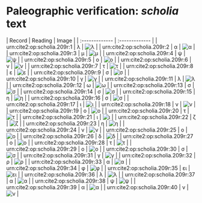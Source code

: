 # Paleographic verification: *scholia* text

| Record | Reading     | Image     |
| :------------- | :------------- |
| urn:cite2:op:scholia.209r:1 | λ | ![λ](http://www.homermultitext.org/iipsrv?OBJ=IIP,1.0&FIF=/project/homer/pyramidal/VenA/VA209RN_0380.tif&RGN=0.6166,0.3472,0.01603,0.01314&WID=50&CVT=JPEG) | 
| urn:cite2:op:scholia.209r:2 | α | ![α](http://www.homermultitext.org/iipsrv?OBJ=IIP,1.0&FIF=/project/homer/pyramidal/VenA/VA209RN_0380.tif&RGN=0.6303,0.3503,0.01069,0.007607&WID=50&CVT=JPEG) | 
| urn:cite2:op:scholia.209r:3 | μ | ![μ](http://www.homermultitext.org/iipsrv?OBJ=IIP,1.0&FIF=/project/homer/pyramidal/VenA/VA209RN_0380.tif&RGN=0.6406,0.3526,0.01050,0.006362&WID=50&CVT=JPEG) | 
| urn:cite2:op:scholia.209r:4 | ψ | ![ψ](http://www.homermultitext.org/iipsrv?OBJ=IIP,1.0&FIF=/project/homer/pyramidal/VenA/VA209RN_0380.tif&RGN=0.6498,0.3419,0.01050,0.02130&WID=50&CVT=JPEG) | 
| urn:cite2:op:scholia.209r:5 | ο | ![ο](http://www.homermultitext.org/iipsrv?OBJ=IIP,1.0&FIF=/project/homer/pyramidal/VenA/VA209RN_0380.tif&RGN=0.6583,0.3534,0.004606,0.003596&WID=50&CVT=JPEG) | 
| urn:cite2:op:scholia.209r:6 | ν | ![ν](http://www.homermultitext.org/iipsrv?OBJ=IIP,1.0&FIF=/project/homer/pyramidal/VenA/VA209RN_0380.tif&RGN=0.6640,0.3533,0.007369,0.004979&WID=50&CVT=JPEG) | 
| urn:cite2:op:scholia.209r:7 | τ | ![τ](http://www.homermultitext.org/iipsrv?OBJ=IIP,1.0&FIF=/project/homer/pyramidal/VenA/VA209RN_0380.tif&RGN=0.6721,0.3524,0.006448,0.005671&WID=50&CVT=JPEG) | 
| urn:cite2:op:scholia.209r:8 | ε | ![ε](http://www.homermultitext.org/iipsrv?OBJ=IIP,1.0&FIF=/project/homer/pyramidal/VenA/VA209RN_0380.tif&RGN=0.6782,0.3530,0.004237,0.005118&WID=50&CVT=JPEG) | 
| urn:cite2:op:scholia.209r:9 | σ | ![σ](http://www.homermultitext.org/iipsrv?OBJ=IIP,1.0&FIF=/project/homer/pyramidal/VenA/VA209RN_0380.tif&RGN=0.6835,0.3537,0.003869,0.004288&WID=50&CVT=JPEG) | 
| urn:cite2:op:scholia.209r:10 | γ | ![γ](http://www.homermultitext.org/iipsrv?OBJ=IIP,1.0&FIF=/project/homer/pyramidal/VenA/VA209RN_0380.tif&RGN=0.6909,0.3530,0.008290,0.006362&WID=50&CVT=JPEG) | 
| urn:cite2:op:scholia.209r:11 | λ | ![λ](http://www.homermultitext.org/iipsrv?OBJ=IIP,1.0&FIF=/project/homer/pyramidal/VenA/VA209RN_0380.tif&RGN=0.6918,0.3448,0.01529,0.01535&WID=50&CVT=JPEG) | 
| urn:cite2:op:scholia.209r:12 | ω | ![ω](http://www.homermultitext.org/iipsrv?OBJ=IIP,1.0&FIF=/project/homer/pyramidal/VenA/VA209RN_0380.tif&RGN=0.7056,0.3534,0.008106,0.004011&WID=50&CVT=JPEG) | 
| urn:cite2:op:scholia.209r:13 | σ | ![σ](http://www.homermultitext.org/iipsrv?OBJ=IIP,1.0&FIF=/project/homer/pyramidal/VenA/VA209RN_0380.tif&RGN=0.7152,0.3545,0.004606,0.004149&WID=50&CVT=JPEG) | 
| urn:cite2:op:scholia.209r:14 | σ | ![σ](http://www.homermultitext.org/iipsrv?OBJ=IIP,1.0&FIF=/project/homer/pyramidal/VenA/VA209RN_0380.tif&RGN=0.7218,0.3542,0.004974,0.004564&WID=50&CVT=JPEG) | 
| urn:cite2:op:scholia.209r:15 | η | ![η](http://www.homermultitext.org/iipsrv?OBJ=IIP,1.0&FIF=/project/homer/pyramidal/VenA/VA209RN_0380.tif&RGN=0.7279,0.3538,0.004974,0.004288&WID=50&CVT=JPEG) | 
| urn:cite2:op:scholia.209r:16 | σ | ![σ](http://www.homermultitext.org/iipsrv?OBJ=IIP,1.0&FIF=/project/homer/pyramidal/VenA/VA209RN_0380.tif&RGN=0.7338,0.3541,0.004606,0.004288&WID=50&CVT=JPEG) | 
| urn:cite2:op:scholia.209r:17 | ι | ![ι](http://www.homermultitext.org/iipsrv?OBJ=IIP,1.0&FIF=/project/homer/pyramidal/VenA/VA209RN_0380.tif&RGN=0.7382,0.3544,0.004237,0.004149&WID=50&CVT=JPEG) | 
| urn:cite2:op:scholia.209r:18 | ν | ![ν](http://www.homermultitext.org/iipsrv?OBJ=IIP,1.0&FIF=/project/homer/pyramidal/VenA/VA209RN_0380.tif&RGN=0.7441,0.3539,0.007001,0.004149&WID=50&CVT=JPEG) | 
| urn:cite2:op:scholia.209r:19 | ο | ![ο](http://www.homermultitext.org/iipsrv?OBJ=IIP,1.0&FIF=/project/homer/pyramidal/VenA/VA209RN_0380.tif&RGN=0.7616,0.3502,0.01492,0.01093&WID=50&CVT=JPEG) | 
| urn:cite2:op:scholia.209r:20 | τ | ![τ](http://www.homermultitext.org/iipsrv?OBJ=IIP,1.0&FIF=/project/homer/pyramidal/VenA/VA209RN_0380.tif&RGN=0.7762,0.3542,0.005895,0.004841&WID=50&CVT=JPEG) | 
| urn:cite2:op:scholia.209r:21 | ι | ![ι](http://www.homermultitext.org/iipsrv?OBJ=IIP,1.0&FIF=/project/homer/pyramidal/VenA/VA209RN_0380.tif&RGN=0.7810,0.3531,0.003685,0.006086&WID=50&CVT=JPEG) | 
| urn:cite2:op:scholia.209r:22 | ζ | ![ζ](http://www.homermultitext.org/iipsrv?OBJ=IIP,1.0&FIF=/project/homer/pyramidal/VenA/VA209RN_0380.tif&RGN=0.6210,0.3639,0.01253,0.01107&WID=50&CVT=JPEG) | 
| urn:cite2:op:scholia.209r:23 | η | ![η](http://www.homermultitext.org/iipsrv?OBJ=IIP,1.0&FIF=/project/homer/pyramidal/VenA/VA209RN_0380.tif&RGN=0.6330,0.3614,0.008106,0.007884&WID=50&CVT=JPEG) | 
| urn:cite2:op:scholia.209r:24 | ν | ![ν](http://www.homermultitext.org/iipsrv?OBJ=IIP,1.0&FIF=/project/homer/pyramidal/VenA/VA209RN_0380.tif&RGN=0.6408,0.3656,0.007369,0.004426&WID=50&CVT=JPEG) | 
| urn:cite2:op:scholia.209r:25 | ο | ![ο](http://www.homermultitext.org/iipsrv?OBJ=IIP,1.0&FIF=/project/homer/pyramidal/VenA/VA209RN_0380.tif&RGN=0.6487,0.3663,0.003685,0.003734&WID=50&CVT=JPEG) | 
| urn:cite2:op:scholia.209r:26 | δ | ![δ](http://www.homermultitext.org/iipsrv?OBJ=IIP,1.0&FIF=/project/homer/pyramidal/VenA/VA209RN_0380.tif&RGN=0.6549,0.3625,0.007922,0.007607&WID=50&CVT=JPEG) | 
| urn:cite2:op:scholia.209r:27 | ο | ![ο](http://www.homermultitext.org/iipsrv?OBJ=IIP,1.0&FIF=/project/homer/pyramidal/VenA/VA209RN_0380.tif&RGN=0.6623,0.3661,0.003869,0.004011&WID=50&CVT=JPEG) | 
| urn:cite2:op:scholia.209r:28 | τ | ![τ](http://www.homermultitext.org/iipsrv?OBJ=IIP,1.0&FIF=/project/homer/pyramidal/VenA/VA209RN_0380.tif&RGN=0.6676,0.3661,0.007369,0.004841&WID=50&CVT=JPEG) | 
| urn:cite2:op:scholia.209r:29 | ο | ![ο](http://www.homermultitext.org/iipsrv?OBJ=IIP,1.0&FIF=/project/homer/pyramidal/VenA/VA209RN_0380.tif&RGN=0.6741,0.3664,0.003685,0.003734&WID=50&CVT=JPEG) | 
| urn:cite2:op:scholia.209r:30 | σ | ![σ](http://www.homermultitext.org/iipsrv?OBJ=IIP,1.0&FIF=/project/homer/pyramidal/VenA/VA209RN_0380.tif&RGN=0.6785,0.3663,0.008290,0.004288&WID=50&CVT=JPEG) | 
| urn:cite2:op:scholia.209r:31 | γ | ![γ](http://www.homermultitext.org/iipsrv?OBJ=IIP,1.0&FIF=/project/homer/pyramidal/VenA/VA209RN_0380.tif&RGN=0.6852,0.3667,0.006080,0.006086&WID=50&CVT=JPEG) | 
| urn:cite2:op:scholia.209r:32 | ρ | ![ρ](http://www.homermultitext.org/iipsrv?OBJ=IIP,1.0&FIF=/project/homer/pyramidal/VenA/VA209RN_0380.tif&RGN=0.6901,0.3661,0.005711,0.007746&WID=50&CVT=JPEG) | 
| urn:cite2:op:scholia.209r:33 | α | ![α](http://www.homermultitext.org/iipsrv?OBJ=IIP,1.0&FIF=/project/homer/pyramidal/VenA/VA209RN_0380.tif&RGN=0.6955,0.3635,0.007738,0.007607&WID=50&CVT=JPEG) | 
| urn:cite2:op:scholia.209r:34 | φ | ![φ](http://www.homermultitext.org/iipsrv?OBJ=IIP,1.0&FIF=/project/homer/pyramidal/VenA/VA209RN_0380.tif&RGN=0.7023,0.3624,0.006817,0.01148&WID=50&CVT=JPEG) | 
| urn:cite2:op:scholia.209r:35 | ει | ![ει](http://www.homermultitext.org/iipsrv?OBJ=IIP,1.0&FIF=/project/homer/pyramidal/VenA/VA209RN_0380.tif&RGN=0.7095,0.3646,0.005527,0.008160&WID=50&CVT=JPEG) | 
| urn:cite2:op:scholia.209r:36 | λ | ![λ](http://www.homermultitext.org/iipsrv?OBJ=IIP,1.0&FIF=/project/homer/pyramidal/VenA/VA209RN_0380.tif&RGN=0.7178,0.3653,0.008106,0.006639&WID=50&CVT=JPEG) | 
| urn:cite2:op:scholia.209r:37 | α | ![α](http://www.homermultitext.org/iipsrv?OBJ=IIP,1.0&FIF=/project/homer/pyramidal/VenA/VA209RN_0380.tif&RGN=0.7261,0.3669,0.007369,0.004288&WID=50&CVT=JPEG) | 
| urn:cite2:op:scholia.209r:38 | ψ | ![ψ](http://www.homermultitext.org/iipsrv?OBJ=IIP,1.0&FIF=/project/homer/pyramidal/VenA/VA209RN_0380.tif&RGN=0.7329,0.3625,0.008659,0.01134&WID=50&CVT=JPEG) | 
| urn:cite2:op:scholia.209r:39 | α | ![α](http://www.homermultitext.org/iipsrv?OBJ=IIP,1.0&FIF=/project/homer/pyramidal/VenA/VA209RN_0380.tif&RGN=0.7402,0.3671,0.006448,0.004011&WID=50&CVT=JPEG) | 
| urn:cite2:op:scholia.209r:40 | ν | ![ν](http://www.homermultitext.org/iipsrv?OBJ=IIP,1.0&FIF=/project/homer/pyramidal/VenA/VA209RN_0380.tif&RGN=0.7458,0.3669,0.006448,0.005671&WID=50&CVT=JPEG) | 


